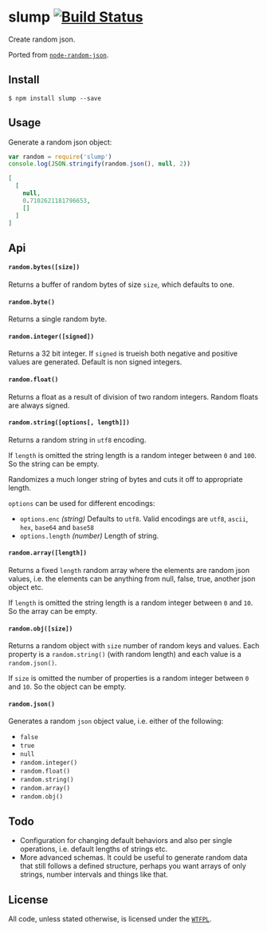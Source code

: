 # slump [![Build Status](https://travis-ci.org/ralphtheninja/slump.svg?branch=master)](https://travis-ci.org/ralphtheninja/slump)

Create random json.

Ported from [`node-random-json`](https://github.com/maxtaco/node-random-json).

## Install

```
$ npm install slump --save
```

## Usage

Generate a random json object:

```js
var random = require('slump')
console.log(JSON.stringify(random.json(), null, 2))
```

```json
[
  [
    null,
    0.7102621181796653,
    []
  ]
]
```

## Api

#### `random.bytes([size])`

Returns a buffer of random bytes of size `size`, which defaults to one.

#### `random.byte()`

Returns a single random byte.

#### `random.integer([signed])`

Returns a 32 bit integer. If `signed` is trueish both negative and positive values are generated. Default is non signed integers.

#### `random.float()`

Returns a float as a result of division of two random integers. Random floats are always signed.

#### `random.string([options[, length]])`

Returns a random string in `utf8` encoding.

If `length` is omitted the string length is a random integer between `0` and `100`. So the string can be empty.

Randomizes a much longer string of bytes and cuts it off to appropriate length.

`options` can be used for different encodings:

  * `options.enc` *(string)* Defaults to `utf8`. Valid encodings are `utf8`, `ascii`, `hex`, `base64` and `base58`
  * `options.length` *(number)* Length of string.

#### `random.array([length])`

Returns a fixed `length` random array where the elements are random json values, i.e. the elements can be anything from null, false, true, another json object etc.

If `length` is omitted the string length is a random integer between `0` and `10`. So the array can be empty.

#### `random.obj([size])`

Returns a random object with `size` number of random keys and values. Each property is a `random.string()` (with random length) and each value is a `random.json()`.

If `size` is omitted the number of properties is a random integer between `0` and `10`. So the object can be empty.

#### `random.json()`

Generates a random `json` object value, i.e. either of the following:

* `false`
* `true`
* `null`
* `random.integer()`
* `random.float()`
* `random.string()`
* `random.array()`
* `random.obj()`

## Todo

* Configuration for changing default behaviors and also per single operations, i.e. default lengths of strings etc.
* More advanced schemas. It could be useful to generate random data that still follows a defined structure, perhaps you want arrays of only strings, number intervals and things like that.

## License
All code, unless stated otherwise, is licensed under the [`WTFPL`](http://www.wtfpl.net/txt/copying/).

